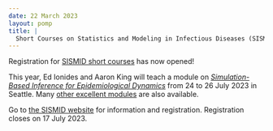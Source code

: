```yaml
---
date: 22 March 2023
layout: pomp
title: |
  Short Courses on Statistics and Modeling in Infectious Diseases (SISMID) at the University of Washington in Seattle
---
```

    
Registration for [SISMID short courses](https://si.biostat.washington.edu/institutes/sismid) has now opened!

This year, Ed Ionides and Aaron King will teach a module on [*Simulation-Based Inference for Epidemiological Dynamics*](https://si.biostat.washington.edu/institutes/sismid/MD2314) from 24 to 26 July 2023 in Seattle.
Many [other excellent modules](https://si.biostat.washington.edu/institutes/sismid) are also available.

Go to [the SISMID website](https://si.biostat.washington.edu/institutes/sismid) for information and registration.
Registration closes on 17 July 2023.




